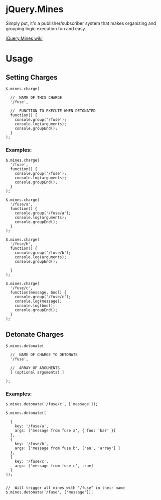 # jQuery.Mines 


Simply put, it's a publisher/subscriber system that makes organizing and grouping logic execution fun and easy. 


[jQuery.Mines wiki](http://wiki.github.com/rwldrn/jQuery.Mines/ "jQuery.Mines wiki")



# Usage




## Setting Charges


	$.mines.charge(

	  //  NAME OF THIS CHARGE
	  '/fuse',

	  //  FUNCTION TO EXECUTE WHEN DETONATED
	  function() {
	    console.group('/fuse');
	    console.log(arguments);
	    console.groupEnd();
	  }
	);


### Examples:


	$.mines.charge(
	  '/fuse',
	  function() {
	    console.group('/fuse');
	    console.log(arguments);
	    console.groupEnd();
	  }
	);

	$.mines.charge(
	  '/fuse/a',
	  function() {
	    console.group('/fuse/a');
	    console.log(arguments);
	    console.groupEnd();
	  }
	);

	$.mines.charge(
	  '/fuse/b',
	  function() {
	    console.group('/fuse/b');
	    console.log(arguments);
	    console.groupEnd();

	  }
	);

	$.mines.charge(
	  '/fuse/c',
	  function(message, bool) {
	    console.group('/fuse/c');
	    console.log(message);
	    console.log(bool);
	    console.groupEnd();
	  }
	);




## Detonate Charges



	$.mines.detonate(

	  //  NAME OF CHARGE TO DETONATE
	  '/fuse',

	  //  ARRAY OF ARGUMENTS
	  [ (optional arguments) ]

	);


### Examples:

	$.mines.detonate('/fuse/c', ['message']);

	$.mines.detonate([

	  {
	    key: '/fuse/a',
	    args: ['message from fuse a', { foo: 'bar' }]
	  },
	  {
	    key: '/fuse/b',
	    args: ['message from fuse b', ['an', 'array'] ]
	  },
	  {
	    key: '/fuse/c',
	    args: ['message from fuse c', true]
	  }
	]);
	
	
	//  Will trigger all mines with "/fuse" in their name
	$.mines.detonate('/fuse', ['message']);

		
